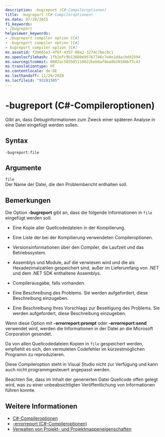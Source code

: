 ```yaml
---
description: -bugreport (C#-Compileroptionen)
title: -bugreport (C#-Compileroptionen)
ms.date: 07/20/2015
f1_keywords:
- /bugreport
helpviewer_keywords:
- /bugreport compiler option [C#]
- -bugreport compiler option [C#]
- bugreport compiler option [C#]
ms.assetid: f39665e3-4f6f-4357-88a2-3274c7bec0c1
ms.openlocfilehash: 1fb2efc9b12680e95767746c7e4e1ddacbdd2594
ms.sourcegitcommit: 0802ac583585110022beb6af8ea0b39188b77c43
ms.translationtype: HT
ms.contentlocale: de-DE
ms.lasthandoff: 11/26/2020
ms.locfileid: "93281505"
---
```

# <a name="-bugreport-c-compiler-options"></a>-bugreport (C#-Compileroptionen)

Gibt an, dass Debuginformationen zum Zweck einer späteren Analyse in eine Datei eingefügt werden sollen.  
  
## <a name="syntax"></a>Syntax  
  
```console  
-bugreport:file  
```  
  
## <a name="arguments"></a>Argumente  

 `file`  
 Der Name der Datei, die den Problembericht enthalten soll.  
  
## <a name="remarks"></a>Bemerkungen  

 Die Option **-bugreport** gibt an, dass die folgende Informationen in `file` eingefügt werden soll:  
  
- Eine Kopie aller Quellcodedateien in der Kompilierung.  
  
- Eine Liste der bei der Kompilierung verwendeten Compileroptionen.  
  
- Versionsinformationen über den Compiler, die Laufzeit und das Betriebssystem.  
  
- Assemblys und Module, auf die verwiesen wird und die als Hexadezimalzahlen gespeichert sind, außer im Lieferumfang von .NET und dem .NET SDK enthaltene Assemblys.  
  
- Compilerausgabe, falls vorhanden.  
  
- Eine Beschreibung des Problems. Sie werden aufgefordert, diese Beschreibung einzugeben.  
  
- Eine Beschreibung Ihres Vorschlags zur Beseitigung des Problems. Sie werden aufgefordert, diese Beschreibung einzugeben.  
  
 Wenn diese Option mit **-errorreport:prompt** oder **-errorreport:send** verwendet wird, werden die Informationen in der Datei an die Microsoft Corporation gesendet.  
  
 Da von allen Quellcodedateien Kopien in `file` gespeichert werden, empfiehlt es sich, den vermuteten Codefehler im kürzestmöglichen Programm zu reproduzieren.  
  
 Diese Compileroption steht in Visual Studio nicht zur Verfügung und kann auch nicht programmgesteuert angepasst werden.  
  
 Beachten Sie, dass im Inhalt der generierten Datei Quellcode offen gelegt wird, was zu einer unbeabsichtigten Veröffentlichung von Informationen führen konnte.  
  
## <a name="see-also"></a>Weitere Informationen

- [C#-Compileroptionen](./index.md)
- [-errorreport (C#-Compileroptionen)](./errorreport-compiler-option.md)
- [Verwalten von Projekt- und Projektmappeneigenschaften](/visualstudio/ide/managing-project-and-solution-properties)
